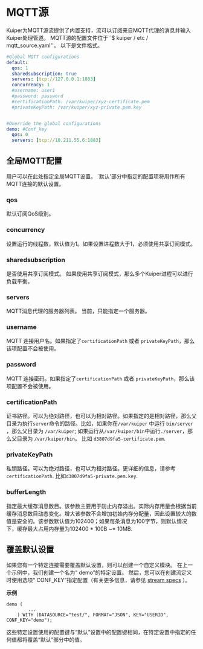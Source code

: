 # MQTT源

Kuiper为MQTT源流提供了内置支持，流可以订阅来自MQTT代理的消息并输入Kuiper处理管道。 MQTT源的配置文件位于``$ kuiper / etc / mqtt_source.yaml''。 以下是文件格式。

```yaml
#Global MQTT configurations
default:
  qos: 1
  sharedsubscription: true
  servers: [tcp://127.0.0.1:1883]
  concurrency: 1
  #username: user1
  #password: password
  #certificationPath: /var/kuiper/xyz-certificate.pem
  #privateKeyPath: /var/kuiper/xyz-private.pem.key


#Override the global configurations
demo: #Conf_key
  qos: 0
  servers: [tcp://10.211.55.6:1883]
```

## 全局MQTT配置

用户可以在此处指定全局MQTT设置。 `默认'部分中指定的配置项将用作所有MQTT连接的默认设置。

### qos

默认订阅QoS级别。

### concurrency
设置运行的线程数，默认值为1。如果设置进程数大于1，必须使用共享订阅模式。

### sharedsubscription

是否使用共享订阅模式。 如果使用共享订阅模式，那么多个Kuiper进程可以进行负载平衡。

### servers

MQTT消息代理的服务器列表。 当前，只能指定一个服务器。

### username

MQTT 连接用户名。如果指定了``certificationPath`` 或者 ``privateKeyPath``，那么该项配置不会被使用。

### password

MQTT 连接密码。如果指定了``certificationPath`` 或者 ``privateKeyPath``，那么该项配置不会被使用。

### certificationPath

证书路径。可以为绝对路径，也可以为相对路径。如果指定的是相对路径，那么父目录为执行``server``命令的路径。比如，如果你在``/var/kuiper`` 中运行 ``bin/server`` ，那么父目录为 ``/var/kuiper``; 如果运行从``/var/kuiper/bin``中运行``./server``，那么父目录为 ``/var/kuiper/bin``。 比如  ``d3807d9fa5-certificate.pem``.

### privateKeyPath

私钥路径。可以为绝对路径，也可以为相对路径。更详细的信息，请参考 ``certificationPath``. 比如``d3807d9fa5-private.pem.key``.

### bufferLength

指定最大缓存消息数目。该参数主要用于防止内存溢出。实际内存用量会根据当前缓存消息数目动态变化。增大该参数不会增加初始内存分配量，因此设置较大的数值是安全的。该参数默认值为102400；如果每条消息为100字节，则默认情况下，缓存最大占用内存量为102400 * 100B ~= 10MB. 

## 覆盖默认设置

如果您有一个特定连接需要覆盖默认设置，则可以创建一个自定义模块。 在上一个示例中，我们创建一个名为“ demo”的特定设置。 然后，您可以在创建流定义时使用选项“ CONF_KEY”指定配置（有关更多信息，请参见 [stream specs](../../sqls/streams.md) ）。

**示例**

```
demo (
		...
	) WITH (DATASOURCE="test/", FORMAT="JSON", KEY="USERID", CONF_KEY="demo");
```

这些特定设置使用的配置键与“默认”设置中的配置键相同，在特定设置中指定的任何值都将覆盖“默认”部分中的值。

